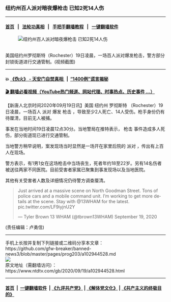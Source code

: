 ### 纽约州百人派对暗夜爆枪击 已知2死14人伤
------------------------

#### [首页](https://github.com/gfw-breaker/banned-news3/blob/master/README.md) &nbsp;&nbsp;|&nbsp;&nbsp; [法轮功真相](https://github.com/begood0513/basic/blob/master/README.md)  &nbsp;&nbsp;|&nbsp;&nbsp; [手把手翻墙教程](https://github.com/gfw-breaker/guides/wiki)  &nbsp;&nbsp;|&nbsp;&nbsp; [一键翻墙软件](https://github.com/gfw-breaker/nogfw/blob/master/README.md)  



<div><div class="featured_image">
 <figure>
  <img alt="纽约州百人派对暗夜爆枪击 已知2死14人伤" src="https://i.ntdtv.com/assets/uploads/2020/09/9-12-800x450.jpg"/>
 </figure><br/>
 <span class="caption">
  美国纽约州罗彻斯特（Rochester）19日凌晨，一场百人派对爆发枪击，警方部分封锁街道进行交通管制。(视频截图)
 </span>
</div>
</div><hr/>

#### 💥 [《伪火》 - 天安门自焚真相 ](http://158.247.195.190:10000/videos/blog/weihuo.html)&nbsp; |&nbsp; [“1400例”谎言揭秘  ](http://158.247.195.190:10000/videos/blog/jiexi1400.html)

#### [ 🎬  翻墙必看视频（YouTube热门频道、网站代理、时事热点、历史事件 ...）](https://github.com/gfw-breaker/links/blob/master/banned.md)

<div><div class="post_content" itemprop="articleBody">
 <p>
  【新唐人北京时间2020年09月19日讯】美国
  <ok href="https://www.ntdtv.com/gb/纽约州.htm">
   纽约州
  </ok>
  <ok href="https://www.ntdtv.com/gb/罗彻斯特.htm">
   罗彻斯特
  </ok>
  （Rochester）19日凌晨，一场百人
  <ok href="https://www.ntdtv.com/gb/派对.htm">
   派对
  </ok>
  爆发
  <ok href="https://www.ntdtv.com/gb/枪击.htm">
   枪击
  </ok>
  ，导致至少2人死亡、14人受伤。枪手身份仍有待厘清，目前无人被捕。
 </p>
 <p>
  事发在当地时间19日凌晨12点30分。当地警局在推特表示，
  <ok href="https://www.ntdtv.com/gb/枪击.htm">
   枪击
  </ok>
  事件造成多人死伤，部分街道现已进行交通管制。
 </p>
 <p>
  当地警方稍早说明，案发现场当时显然是一场开在家里后院的
  <ok href="https://www.ntdtv.com/gb/派对.htm">
   派对
  </ok>
  ，传出有上百人在现场。
 </p>
 <p>
  警方表示，有1男1女在这场枪击中当场丧生，死者年约18至22岁。另有14名伤者被送往两家不同医院。目前受害者家属已聚集到事发现场以及当地医院。
 </p>
 <p>
  其他有关受害者人数及详细情况仍待警方调查厘清。
 </p>
 <div class="video_fit_container">
 </div>
 <blockquote class="twitter-tweet">
  <p dir="ltr" lang="en">
   Just arrived at a massive scene on North Goodman Street. Tons of police cars and a mobile command unit. I’m working to get more details at the scene. Stay with
   <ok href="https://twitter.com/13WHAM?ref_src=twsrc%5Etfw">
    @13WHAM
   </ok>
   for the latest.
   <ok href="https://t.co/LF9iyjnU2Y">
    pic.twitter.com/LF9iyjnU2Y
   </ok>
  </p>
  <p>
   — Tyler Brown 13 WHAM (@tbrown13WHAM)
   <ok href="https://twitter.com/tbrown13WHAM/status/1307198745793236992?ref_src=twsrc%5Etfw">
    September 19, 2020
   </ok>
  </p>
 </blockquote>
 <p>
  <script async="" charset="utf-8" src="https://platform.twitter.com/widgets.js">
  </script>
 </p>
 <p>
  (责任编辑：卢勇信)
 </p>
 <div class="single_ad">
 </div>
</div>
</div>
<hr/>
手机上长按并复制下列链接或二维码分享本文章：<br/>
https://github.com/gfw-breaker/banned-news3/blob/master/pages/prog203/a102944528.md <br/>
<a href='https://github.com/gfw-breaker/banned-news3/blob/master/pages/prog203/a102944528.md'><img src='https://github.com/gfw-breaker/banned-news3/blob/master/pages/prog203/a102944528.md.png'/></a> <br/>
原文地址（需翻墙访问）：https://www.ntdtv.com/gb/2020/09/19/a102944528.html


------------------------
#### [首页](https://github.com/gfw-breaker/banned-news3/blob/master/README.md) &nbsp;|&nbsp; [一键翻墙软件](https://github.com/gfw-breaker/nogfw/blob/master/README.md) &nbsp;| [《九评共产党》](https://github.com/gfw-breaker/9ping.md/blob/master/README.md#九评之一评共产党是什么) | [《解体党文化》](https://github.com/gfw-breaker/jtdwh.md/blob/master/README.md) | [《共产主义的终极目的》](https://github.com/gfw-breaker/gczydzjmd.md/blob/master/README.md)


<img src='http://gfw-breaker.win/banned-news3/pages/prog203/a102944528.md' width='0px' height='0px'/>